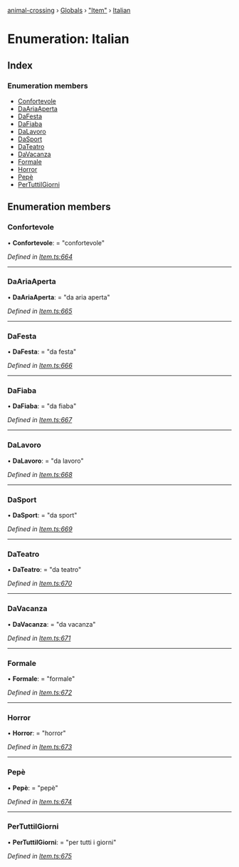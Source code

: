 [animal-crossing](../README.md) › [Globals](../globals.md) › ["Item"](../modules/_item_.md) › [Italian](_item_.italian.md)

# Enumeration: Italian

## Index

### Enumeration members

* [Confortevole](_item_.italian.md#confortevole)
* [DaAriaAperta](_item_.italian.md#daariaaperta)
* [DaFesta](_item_.italian.md#dafesta)
* [DaFiaba](_item_.italian.md#dafiaba)
* [DaLavoro](_item_.italian.md#dalavoro)
* [DaSport](_item_.italian.md#dasport)
* [DaTeatro](_item_.italian.md#dateatro)
* [DaVacanza](_item_.italian.md#davacanza)
* [Formale](_item_.italian.md#formale)
* [Horror](_item_.italian.md#horror)
* [Pepè](_item_.italian.md#pepè)
* [PerTuttiIGiorni](_item_.italian.md#pertuttiigiorni)

## Enumeration members

###  Confortevole

• **Confortevole**: = "confortevole"

*Defined in [Item.ts:664](https://github.com/Norviah/animal-crossing/blob/da8caaf/module/types/Item.ts#L664)*

___

###  DaAriaAperta

• **DaAriaAperta**: = "da aria aperta"

*Defined in [Item.ts:665](https://github.com/Norviah/animal-crossing/blob/da8caaf/module/types/Item.ts#L665)*

___

###  DaFesta

• **DaFesta**: = "da festa"

*Defined in [Item.ts:666](https://github.com/Norviah/animal-crossing/blob/da8caaf/module/types/Item.ts#L666)*

___

###  DaFiaba

• **DaFiaba**: = "da fiaba"

*Defined in [Item.ts:667](https://github.com/Norviah/animal-crossing/blob/da8caaf/module/types/Item.ts#L667)*

___

###  DaLavoro

• **DaLavoro**: = "da lavoro"

*Defined in [Item.ts:668](https://github.com/Norviah/animal-crossing/blob/da8caaf/module/types/Item.ts#L668)*

___

###  DaSport

• **DaSport**: = "da sport"

*Defined in [Item.ts:669](https://github.com/Norviah/animal-crossing/blob/da8caaf/module/types/Item.ts#L669)*

___

###  DaTeatro

• **DaTeatro**: = "da teatro"

*Defined in [Item.ts:670](https://github.com/Norviah/animal-crossing/blob/da8caaf/module/types/Item.ts#L670)*

___

###  DaVacanza

• **DaVacanza**: = "da vacanza"

*Defined in [Item.ts:671](https://github.com/Norviah/animal-crossing/blob/da8caaf/module/types/Item.ts#L671)*

___

###  Formale

• **Formale**: = "formale"

*Defined in [Item.ts:672](https://github.com/Norviah/animal-crossing/blob/da8caaf/module/types/Item.ts#L672)*

___

###  Horror

• **Horror**: = "horror"

*Defined in [Item.ts:673](https://github.com/Norviah/animal-crossing/blob/da8caaf/module/types/Item.ts#L673)*

___

###  Pepè

• **Pepè**: = "pepè"

*Defined in [Item.ts:674](https://github.com/Norviah/animal-crossing/blob/da8caaf/module/types/Item.ts#L674)*

___

###  PerTuttiIGiorni

• **PerTuttiIGiorni**: = "per tutti i giorni"

*Defined in [Item.ts:675](https://github.com/Norviah/animal-crossing/blob/da8caaf/module/types/Item.ts#L675)*
